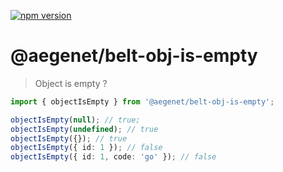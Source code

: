 [![npm version](https://img.shields.io/npm/v/@aegenet/belt-obj-is-empty.svg)](https://www.npmjs.com/package/@aegenet/belt-obj-is-empty)
<br>

# @aegenet/belt-obj-is-empty

> Object is empty ?

```typescript
import { objectIsEmpty } from '@aegenet/belt-obj-is-empty';

objectIsEmpty(null); // true;
objectIsEmpty(undefined); // true
objectIsEmpty({}); // true
objectIsEmpty({ id: 1 }); // false
objectIsEmpty({ id: 1, code: 'go' }); // false
```
